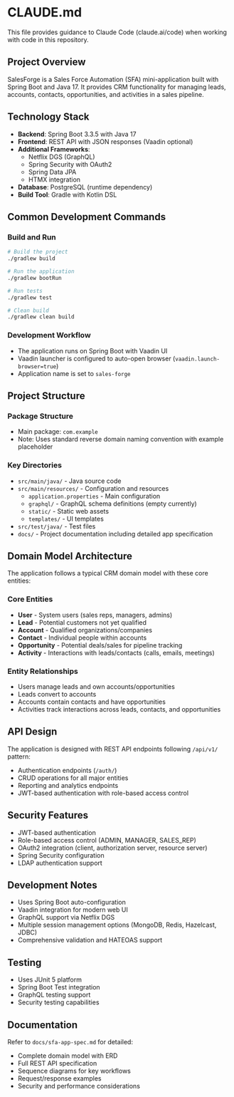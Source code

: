 # CLAUDE.md

This file provides guidance to Claude Code (claude.ai/code) when working with code in this repository.

## Project Overview

SalesForge is a Sales Force Automation (SFA) mini-application built with Spring Boot and Java 17. It provides CRM functionality for managing leads, accounts, contacts, opportunities, and activities in a sales pipeline.

## Technology Stack

- **Backend**: Spring Boot 3.3.5 with Java 17
- **Frontend**: REST API with JSON responses (Vaadin optional)
- **Additional Frameworks**: 
  - Netflix DGS (GraphQL)
  - Spring Security with OAuth2
  - Spring Data JPA
  - HTMX integration
- **Database**: PostgreSQL (runtime dependency)
- **Build Tool**: Gradle with Kotlin DSL

## Common Development Commands

### Build and Run
```bash
# Build the project
./gradlew build

# Run the application
./gradlew bootRun

# Run tests
./gradlew test

# Clean build
./gradlew clean build
```

### Development Workflow
- The application runs on Spring Boot with Vaadin UI
- Vaadin launcher is configured to auto-open browser (`vaadin.launch-browser=true`)
- Application name is set to `sales-forge`

## Project Structure

### Package Structure
- Main package: `com.example`
- Note: Uses standard reverse domain naming convention with example placeholder

### Key Directories
- `src/main/java/` - Java source code
- `src/main/resources/` - Configuration and resources
  - `application.properties` - Main configuration
  - `graphql/` - GraphQL schema definitions (empty currently)
  - `static/` - Static web assets
  - `templates/` - UI templates
- `src/test/java/` - Test files
- `docs/` - Project documentation including detailed app specification

## Domain Model Architecture

The application follows a typical CRM domain model with these core entities:

### Core Entities
- **User** - System users (sales reps, managers, admins)
- **Lead** - Potential customers not yet qualified
- **Account** - Qualified organizations/companies  
- **Contact** - Individual people within accounts
- **Opportunity** - Potential deals/sales for pipeline tracking
- **Activity** - Interactions with leads/contacts (calls, emails, meetings)

### Entity Relationships
- Users manage leads and own accounts/opportunities
- Leads convert to accounts
- Accounts contain contacts and have opportunities
- Activities track interactions across leads, contacts, and opportunities

## API Design

The application is designed with REST API endpoints following `/api/v1/` pattern:
- Authentication endpoints (`/auth/`)
- CRUD operations for all major entities
- Reporting and analytics endpoints
- JWT-based authentication with role-based access control

## Security Features

- JWT-based authentication
- Role-based access control (ADMIN, MANAGER, SALES_REP)
- OAuth2 integration (client, authorization server, resource server)
- Spring Security configuration
- LDAP authentication support

## Development Notes

- Uses Spring Boot auto-configuration
- Vaadin integration for modern web UI
- GraphQL support via Netflix DGS
- Multiple session management options (MongoDB, Redis, Hazelcast, JDBC)
- Comprehensive validation and HATEOAS support

## Testing

- Uses JUnit 5 platform
- Spring Boot Test integration
- GraphQL testing support
- Security testing capabilities

## Documentation

Refer to `docs/sfa-app-spec.md` for detailed:
- Complete domain model with ERD
- Full REST API specification
- Sequence diagrams for key workflows
- Request/response examples
- Security and performance considerations